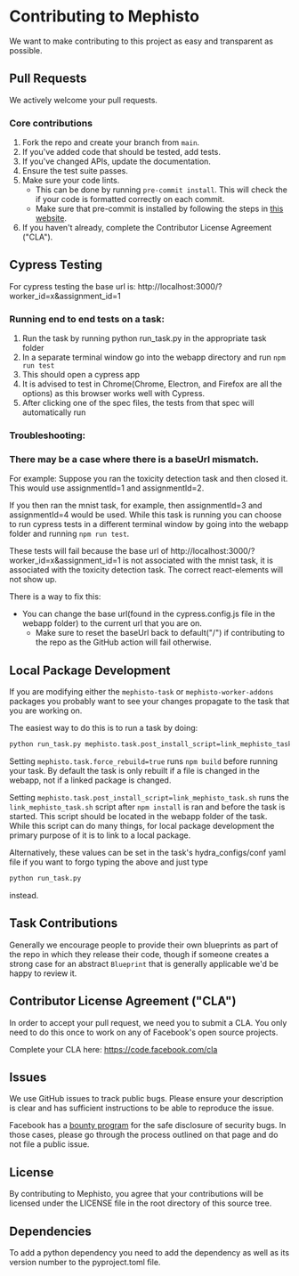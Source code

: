 # Contributing to Mephisto
We want to make contributing to this project as easy and transparent as
possible.

## Pull Requests
We actively welcome your pull requests.

### Core contributions

1. Fork the repo and create your branch from `main`.
2. If you've added code that should be tested, add tests.
3. If you've changed APIs, update the documentation.
4. Ensure the test suite passes.
5. Make sure your code lints.
    * This can be done by running `pre-commit install`. This will check the if your code is formatted correctly on each commit.
    * Make sure that pre-commit is installed by following the steps in [this website](https://pre-commit.com/).
6. If you haven't already, complete the Contributor License Agreement ("CLA").

## Cypress Testing
For cypress testing the base url is: http://localhost:3000/?worker_id=x&assignment_id=1

### Running end to end tests on a task:
1. Run the task by running python run_task.py in the appropriate task folder
2. In a separate terminal window go into the webapp directory and run `npm run test`
3. This should open a cypress app
4. It is advised to test in Chrome(Chrome, Electron, and Firefox are all the options) as this browser works well with Cypress.
5. After clicking one of the spec files, the tests from that spec will automatically run

### Troubleshooting:
### There may be a case where there is a baseUrl mismatch.

For example:
Suppose you ran the toxicity detection task and then closed it. This would use assignmentId=1 and assignmentId=2. 

If you then ran the mnist task, for example, then assignmentId=3 and assignmentId=4 would be used. While this task is running you can choose to run cypress tests in a different terminal window by going into the webapp folder and running `npm run test`.

These tests will fail because the base url of http://localhost:3000/?worker_id=x&assignment_id=1 is not associated with the mnist task, it is associated with the toxicity detection task. The correct react-elements will not show up.

There is a way to fix this:
* You can change the base url(found in the cypress.config.js file in the webapp folder) to the current url that you are on. 
    * Make sure to reset the baseUrl back to default("/") if contributing to the repo as the GitHub action will fail otherwise.

## Local Package Development
If you are modifying either the `mephisto-task` or `mephisto-worker-addons` packages you probably want to see your changes propagate to the task that you are working on.

The easiest way to do this is to run a task by doing:
```bash
python run_task.py mephisto.task.post_install_script=link_mephisto_task.sh mephisto.task.force_rebuild=true
```

Setting `mephisto.task.force_rebuild=true` runs `npm build` before running your task. By default the task is only rebuilt if a file is changed in the webapp, not if a linked package is changed.

Setting `mephisto.task.post_install_script=link_mephisto_task.sh` runs the `link_mephisto_task.sh` script after `npm install` is ran and before the task is started. This script should be located in the webapp folder of the task. While this script can do many things, for local package development the primary purpose of it is to link to a local package.

Alternatively, these values can be set in the task's hydra_configs/conf yaml file if you want to forgo typing the above and just type
```bash
python run_task.py
```
instead.

## Task Contributions
Generally we encourage people to provide their own blueprints as part of the repo in which they release their code, though if someone creates a strong case for an abstract `Blueprint` that is generally applicable we'd be happy to review it.

## Contributor License Agreement ("CLA")
In order to accept your pull request, we need you to submit a CLA. You only need
to do this once to work on any of Facebook's open source projects.

Complete your CLA here: <https://code.facebook.com/cla>

## Issues
We use GitHub issues to track public bugs. Please ensure your description is
clear and has sufficient instructions to be able to reproduce the issue.

Facebook has a [bounty program](https://www.facebook.com/whitehat/) for the safe
disclosure of security bugs. In those cases, please go through the process
outlined on that page and do not file a public issue.

## License
By contributing to Mephisto, you agree that your contributions will be licensed
under the LICENSE file in the root directory of this source tree.

## Dependencies
To add a python dependency you need to add the dependency as well as its version number to the pyproject.toml file.
